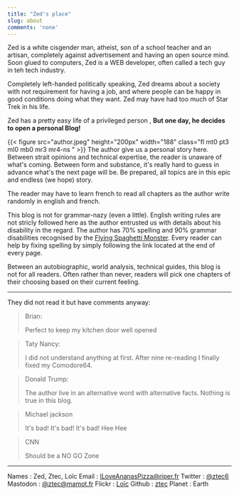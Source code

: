 ```yaml
---
title: "Zed's place"
slug: about
comments: 'none'
---
```

Zed is a white cisgender man, atheist, son of a school teacher and an artisan, completely against advertisement and 
having an open source mind. Soon glued to computers, Zed is a WEB developer, often called a tech guy in teh tech industry.   

Completely left-handed politically speaking, Zed dreams about a society with not requirement for having a job, and where
people can be happy in good conditions doing what they want. Zed may have had too much of Star Trek in his life. 

Zed has a pretty easy life of a privileged person , **But one day, he decides to open a personal Blog!**
 
{{< figure src="author.jpeg" height="200px" width="188" class="fl mt0 pt3 ml0 mb0 mr3 mr4-ns " >}} 
The author give us a personal story here.
Between strait opinions and technical expertise, the reader is unaware of what's coming. Between form and substance, it's
really hard to guess in advance what's the next page will be.
Be prepared, all topics are in this epic and endless (we hope) story.

The reader may have to learn french to read all chapters as the author write randomly in english and french.

This blog is not for grammar-nazy (even a little). English writing rules are not stricly followed here as the 
author entrusted us with details about his disability in the regard. The author has 70% spelling and 90% grammar 
disabilities recognised by the [Flying Spaghetti Monster](https://en.wikipedia.org/wiki/Flying_Spaghetti_Monster).
Every reader can help by fixing spelling by simply following the link located at the end of every page.  
 
Between an autobiographic, world analysis, technical guides, this blog is not for all readers. Often rather than never, 
readers will pick one chapters of their choosing based on their current feeling.  

---
They did not read it but have comments anyway:
> Brian: 
> 
> Perfect to keep my kitchen door well opened
 
> Taty Nancy: 
> 
> I did not understand anything at first. After nine re-reading I finally fixed my Comodore64. 
 
> Donald Trump: 
> 
> The author live in an alternative word with alternative facts. Nothing is true in this blog.
 
> Michael jackson 
> 
> It's bad! It's bad! It's bad! Hee Hee
 
> CNN
> 
> Should be a NO GO Zone

---

Names : Zed, Ztec, Loïc
Email : ILoveAnanasPizza@riper.fr
Twitter : [@ztec6](https://twitter.com/ztec6)
Mastodon : [@ztec@mamot.fr](https://mamot.fr/web/accounts/23814)
Flickr : [Loïc](https://www.flickr.com/photos/ztec/)
Github : [ztec](github.com/ztec/)
Planet : Earth